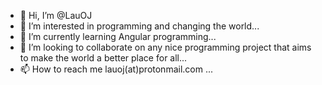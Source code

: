 - 👋 Hi, I’m @LauOJ
- 👀 I’m interested in programming and changing the world...
- 🌱 I’m currently learning Angular programming...
- 💞️ I’m looking to collaborate on any nice programming project that aims to make the world a better place for all...
- 📫 How to reach me lauoj(at)protonmail.com ...

<!---
LauOJ/LauOJ is a ✨ special ✨ repository because its `README.md` (this file) appears on your GitHub profile.
You can click the Preview link to take a look at your changes.
--->
